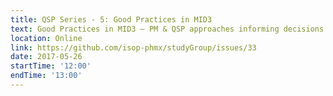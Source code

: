 ```yaml
---
title: QSP Series - 5: Good Practices in MID3
text: Good Practices in MID3 – PM & QSP approaches informing decisions
location: Online
link: https://github.com/isop-phmx/studyGroup/issues/33
date: 2017-05-26
startTime: '12:00'
endTime: '13:00'
---
```

